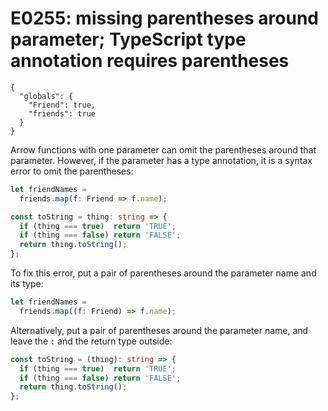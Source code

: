# E0255: missing parentheses around parameter; TypeScript type annotation requires parentheses

```config-for-examples
{
  "globals": {
    "Friend": true,
    "friends": true
  }
}
```

Arrow functions with one parameter can omit the parentheses around that
parameter. However, if the parameter has a type annotation, it is a syntax error
to omit the parentheses:

```typescript
let friendNames =
  friends.map(f: Friend => f.name);

const toString = thing: string => {
  if (thing === true)  return 'TRUE';
  if (thing === false) return 'FALSE';
  return thing.toString();
};
```

To fix this error, put a pair of parentheses around the parameter name and its
type:

```typescript
let friendNames =
  friends.map((f: Friend) => f.name);
```

Alternatively, put a pair of parentheses around the parameter name, and leave
the `:` and the return type outside:

```typescript
const toString = (thing): string => {
  if (thing === true)  return 'TRUE';
  if (thing === false) return 'FALSE';
  return thing.toString();
};
```
